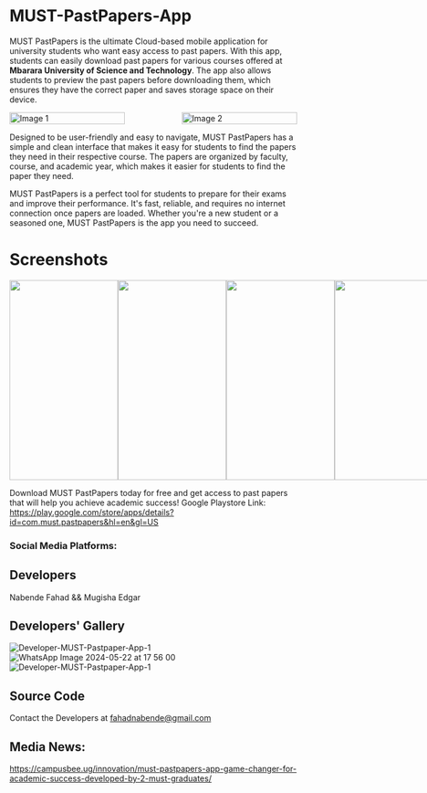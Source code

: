 # MUST-PastPapers-App
MUST PastPapers is the ultimate Cloud-based mobile application for university students who want easy access to past papers. With this app, students can easily download past papers for various courses offered at <b>Mbarara University of Science and Technology</b>. The app also allows students to preview the past papers before downloading them, which ensures they have the correct paper and saves storage space on their device. 

<div style="display: flex; flex-direction: row;">
    <img src="https://github.com/Nabende2000/MUST-PastPapers-App/assets/54585561/50a2f221-87d6-4221-b267-707d4942d29e" alt="Image 1" width="100%" style="margin-right: 100px;" />
    <img src="https://github.com/Nabende2000/MUST-PastPapers-App/assets/54585561/a00af0e7-9974-49cc-8457-354d47dddc83" alt="Image 2" width="100%" />
</div>

Designed to be user-friendly and easy to navigate, MUST PastPapers has a simple and clean interface that makes it easy for students to find the papers they need in their respective course. The papers are organized by faculty, course, and academic year, which makes it easier for students to find the paper they need. 

MUST PastPapers is a perfect tool for students to prepare for their exams and improve their performance. It's fast, reliable, and requires no internet connection once papers are loaded. Whether you're a new student or a seasoned one, MUST PastPapers is the app you need to succeed. 

<h1>Screenshots</h1>

<div style="display: flex; flex-direction: row;">

<img src="https://github.com/Nabende2000/MUST-PastPapers-App/assets/54585561/478160b4-e2bf-4757-a38c-8907f00df36a" width="190px" height="350px"/>
<img src="https://github.com/Nabende2000/MUST-PastPapers-App/assets/54585561/18369227-e03d-4b48-a2a6-55cc789d6e8e" width="190px" height="350px"/>
<img src="https://github.com/Nabende2000/MUST-PastPapers-App/assets/54585561/18f11f5a-a5bd-4a27-ae99-31a69518f21c" width="190px" height="350px"/> 
<img src="https://github.com/Nabende2000/MUST-PastPapers-App/assets/54585561/4f359115-c4fc-45d9-9780-4f667a2562ef" width="190px" height="350px"/>
<img src="https://github.com/Nabende2000/MUST-PastPapers-App/assets/54585561/9f9bfa51-1773-492a-bbb8-dc24fcd05764" width="190px" height="350px"/>
<img src="https://github.com/Nabende2000/MUST-PastPapers-App/assets/54585561/17fc4155-97ad-4263-9159-74b34cd4f8df" width="190px" height="350px"/>
<img src="https://github.com/Nabende2000/MUST-PastPapers-App/assets/54585561/5013f529-b494-46e1-ad6b-3797ca208796" width="190px" height="350px"/>
<img src="https://github.com/Nabende2000/MUST-PastPapers-App/assets/54585561/c53bf2e3-fa0b-45dc-87e4-24b848c950e6" width="190px" height="350px"/>
</div>



Download MUST PastPapers today for free and get access to past papers that will help you achieve academic success!
Google Playstore Link: https://play.google.com/store/apps/details?id=com.must.pastpapers&hl=en&gl=US
 
<h3>Social Media Platforms:</h3>

## Developers
Nabende Fahad && Mugisha Edgar

## Developers' Gallery
![Developer-MUST-Pastpaper-App-1](https://github.com/Nabende2000/MUST-PastPapers-App-Public/assets/54585561/a183cc94-008f-419c-9108-56f059d36da5)
![WhatsApp Image 2024-05-22 at 17 56 00](https://github.com/Nabende2000/MUST-PastPapers-App-Public/assets/54585561/c7f36330-cc54-4e51-9e6b-004a4cfca6ef)
![Developer-MUST-Pastpaper-App-1](https://github.com/Nabende2000/MUST-PastPapers-App-Public/assets/54585561/725ee290-a43d-45be-9da4-71b3108f8e68)


## Source Code
Contact the Developers at fahadnabende@gmail.com

## Media News:
https://campusbee.ug/innovation/must-pastpapers-app-game-changer-for-academic-success-developed-by-2-must-graduates/
